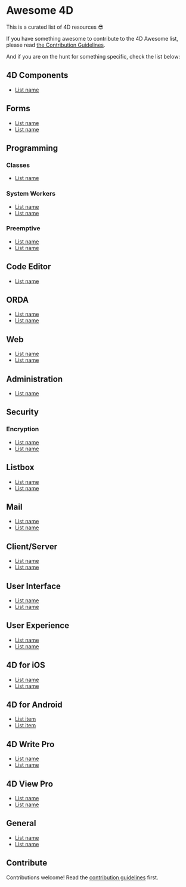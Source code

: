 # Awesome 4D 

This is a curated list of 4D resources :sunglasses:

If you have something awesome to contribute to the 4D Awesome list, please read [the Contribution Guidelines](https://github.com/intissarMez/awesome-4d/blob/master/contributing.md).

And if you are on the hunt for something specific, check the list below:

## 4D Components

- [List name](http://example.com)


## Forms

- [List name](http://example.com)
- [List name](http://example.com)

## Programming

### Classes

- [List name](http://example.com)


### System Workers

- [List name](http://example.com)
- [List name](http://example.com)

### Preemptive 

- [List name](http://example.com)
- [List name](http://example.com)


## Code Editor

- [List name](http://example.com)

## ORDA

- [List name](http://example.com)
- [List name](http://example.com)


## Web

- [List name](http://example.com)
- [List name](http://example.com)


## Administration

- [List name](http://example.com)


## Security

### Encryption

- [List name](http://example.com)
- [List name](http://example.com)


## Listbox

- [List name](http://example.com)
- [List name](http://example.com)


## Mail

- [List name](http://example.com)
- [List name](http://example.com)


## Client/Server

- [List name](http://example.com)
- [List name](http://example.com)


## User Interface

- [List name](http://example.com)
- [List name](http://example.com)


## User Experience

- [List name](http://example.com)
- [List name](http://example.com)


## 4D for iOS

- [List name](http://example.com)
- [List name](http://example.com)


## 4D for Android


- [List item](http://example.com)
- [List item](http://example.com)


## 4D Write Pro


- [List name](http://example.com)
- [List name](http://example.com)

## 4D View Pro

- [List name](http://example.com)
- [List name](http://example.com)



## General


- [List name](http://example.com)
- [List name](http://example.com)


## Contribute

Contributions welcome! Read the [contribution guidelines](contributing.md) first.

